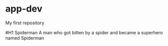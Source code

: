 # app-dev
My first repository

#H1 Spiderman
A man who got bitten by a spider and  became a superhero named Spiderman
